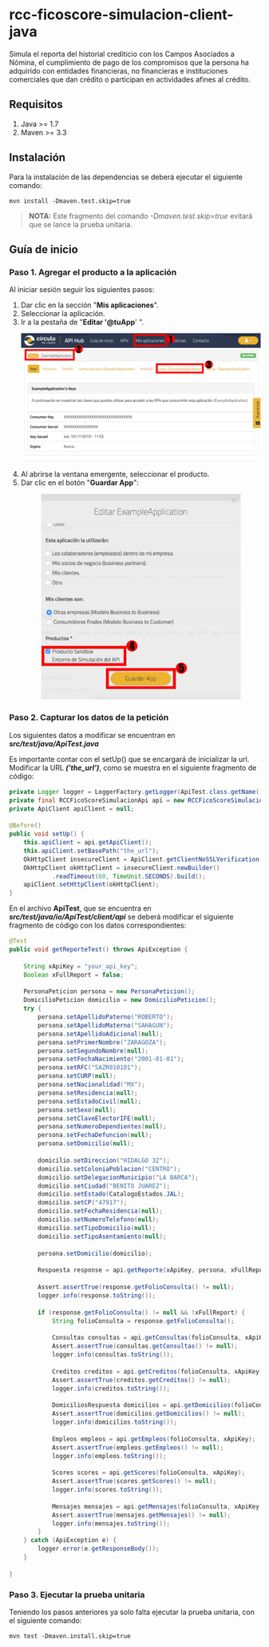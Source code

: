 # rcc-ficoscore-simulacion-client-java

Simula el reporta del historial crediticio con los Campos Asociados a Nómina, el cumplimiento de pago de los compromisos que la persona ha adquirido con entidades financieras, no financieras e instituciones comerciales que dan crédito o participan en actividades afines al crédito.

## Requisitos

1. Java >= 1.7
2. Maven >= 3.3

## Instalación

Para la instalación de las dependencias se deberá ejecutar el siguiente comando:

```shell
mvn install -Dmaven.test.skip=true
```

> **NOTA:** Este fragmento del comando *-Dmaven.test.skip=true* evitará que se lance la prueba unitaria.


## Guía de inicio

### Paso 1. Agregar el producto a la aplicación

Al iniciar sesión seguir los siguientes pasos:

 1. Dar clic en la sección "**Mis aplicaciones**".
 2. Seleccionar la aplicación.
 3. Ir a la pestaña de "**Editar '@tuApp**' ".
    <p align="center">
      <img src="https://github.com/APIHub-CdC/imagenes-cdc/blob/master/edit_applications.jpg" width="900">
    </p>
 4. Al abrirse la ventana emergente, seleccionar el producto.
 5. Dar clic en el botón "**Guardar App**":
    <p align="center">
      <img src="https://github.com/APIHub-CdC/imagenes-cdc/blob/master/selected_product.jpg" width="400">
    </p>

### Paso 2. Capturar los datos de la petición

Los siguientes datos a modificar se encuentran en ***src/test/java/ApiTest.java***

Es importante contar con el setUp() que se encargará de inicializar la url. Modificar la URL ***('the_url')***, como se muestra en el siguiente fragmento de código:

```java
private Logger logger = LoggerFactory.getLogger(ApiTest.class.getName());
private final RCCFicoScoreSimulacionApi api = new RCCFicoScoreSimulacionApi();
private ApiClient apiClient = null;

@Before()
public void setUp() {
	this.apiClient = api.getApiClient();
	this.apiClient.setBasePath("the_url");
	OkHttpClient insecureClient = ApiClient.getClientNoSSLVerification();
	OkHttpClient okHttpClient = insecureClient.newBuilder()
			.readTimeout(60, TimeUnit.SECONDS).build();
	apiClient.setHttpClient(okHttpClient);
}

```

En el archivo **ApiTest**, que se encuentra en ***src/test/java/io/ApiTest/client/api*** se deberá modificar el siguiente fragmento de código con los datos correspondientes:

```java
@Test
public void getReporteTest() throws ApiException {

	String xApiKey = "your_api_key";
	Boolean xFullReport = false;

	PersonaPeticion persona = new PersonaPeticion();
	DomicilioPeticion domicilio = new DomicilioPeticion();
	try {
		persona.setApellidoPaterno("ROBERTO");
		persona.setApellidoMaterno("SAHAGUN");
		persona.setApellidoAdicional(null);
		persona.setPrimerNombre("ZARAGOZA");
		persona.setSegundoNombre(null);
		persona.setFechaNacimiento("2001-01-01");
		persona.setRFC("SAZR010101");
		persona.setCURP(null);
		persona.setNacionalidad("MX");
		persona.setResidencia(null);
		persona.setEstadoCivil(null);
		persona.setSexo(null);
		persona.setClaveElectorIFE(null);
		persona.setNumeroDependientes(null);
		persona.setFechaDefuncion(null);
		persona.setDomicilio(null);

		domicilio.setDireccion("HIDALGO 32");
		domicilio.setColoniaPoblacion("CENTRO");
		domicilio.setDelegacionMunicipio("LA BARCA");
		domicilio.setCiudad("BENITO JUAREZ");
		domicilio.setEstado(CatalogoEstados.JAL);
		domicilio.setCP("47917");
		domicilio.setFechaResidencia(null);
		domicilio.setNumeroTelefono(null);
		domicilio.setTipoDomicilio(null);
		domicilio.setTipoAsentamiento(null);

		persona.setDomicilio(domicilio);

		Respuesta response = api.getReporte(xApiKey, persona, xFullReport);

		Assert.assertTrue(response.getFolioConsulta() != null);
		logger.info(response.toString());

		if (response.getFolioConsulta() != null && !xFullReport) {
			String folioConsulta = response.getFolioConsulta();

			Consultas consultas = api.getConsultas(folioConsulta, xApiKey);
			Assert.assertTrue(consultas.getConsultas() != null);
			logger.info(consultas.toString());

			Creditos creditos = api.getCreditos(folioConsulta, xApiKey);
			Assert.assertTrue(creditos.getCreditos() != null);
			logger.info(creditos.toString());

			DomiciliosRespuesta domicilios = api.getDomicilios(folioConsulta, xApiKey);
			Assert.assertTrue(domicilios.getDomicilios() != null);
			logger.info(domicilios.toString());

			Empleos empleos = api.getEmpleos(folioConsulta, xApiKey);
			Assert.assertTrue(empleos.getEmpleos() != null);
			logger.info(empleos.toString());

			Scores scores = api.getScores(folioConsulta, xApiKey);
			Assert.assertTrue(scores.getScores() != null);
			logger.info(scores.toString());

			Mensajes mensajes = api.getMensajes(folioConsulta, xApiKey);
			Assert.assertTrue(mensajes.getMensajes() != null);
			logger.info(mensajes.toString());
		}
	} catch (ApiException e) {
		logger.error(e.getResponseBody());
	}

}
```

### Paso 3. Ejecutar la prueba unitaria

Teniendo los pasos anteriores ya solo falta ejecutar la prueba unitaria, con el siguiente comando:

```shell
mvn test -Dmaven.install.skip=true
```
